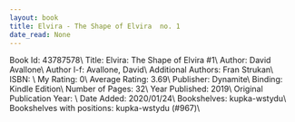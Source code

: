 ```yaml
---
layout: book
title: Elvira - The Shape of Elvira  no. 1
date_read: None
---
```


Book Id: 43787578\ 
Title: Elvira: The Shape of Elvira #1\ 
Author: David Avallone\ 
Author l-f: Avallone, David\ 
Additional Authors: Fran Strukan\ 
ISBN: \ 
My Rating: 0\ 
Average Rating: 3.69\ 
Publisher: Dynamite\ 
Binding: Kindle Edition\ 
Number of Pages: 32\ 
Year Published: 2019\ 
Original Publication Year: \ 
Date Added: 2020/01/24\ 
Bookshelves: kupka-wstydu\ 
Bookshelves with positions: kupka-wstydu (#967)\ 

